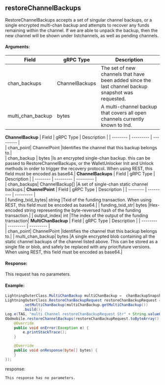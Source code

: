 ## restoreChannelBackups 

RestoreChannelBackups accepts a set of singular channel backups, or a single encrypted multi-chan backup and attempts to recover any funds remaining within the channel. If we are able to unpack the backup, then the new channel will be shown under listchannels, as well as pending channels.

#### Arguments:
| Field		         |	gRPC Type		|	   Description  |
| -------- 	       |	---------   |    ---------    |  
| chan_backups|	ChannelBackups	    |The set of new channels that have been added since the last channel backup snapshot was requested.|  
| multi_chan_backup  |	bytes	|A multi-channel backup that covers all open channels currently known to lnd.|
**ChannelBackup**
| Field		         |	gRPC Type		|	   Description  |
| -------- 	       |	---------   |    ---------    |  
| chan_point|	ChannelPoint	    |Identifies the channel that this backup belongs to.|  
| chan_backup  |	bytes	|Is an encrypted single-chan backup. this can be passed to RestoreChannelBackups, or the WalletUnlocker Init and Unlock methods in order to trigger the recovery protocol. When using REST, this field must be encoded as base64.|
**ChannelBackups**
| Field		         |	gRPC Type		|	   Description  |
| -------- 	       |	---------   |    ---------    |  
| chan_backups|	ChannelBackup[]	    |A set of single-chan static channel backups.|
**ChannelPoint**
| Field		         |	gRPC Type		|	   Description  |
| -------- 	       |	---------   |    ---------    |  
| funding_txid_bytes|	string    |Txid of the funding transaction. When using REST, this field must be encoded as base64.|
| funding_txid_str|	bytes    |Hex-encoded string representing the byte-reversed hash of the funding transaction.|
| output_index|	int    |The index of the output of the funding transaction|
**MultiChanBackup**
| Field		         |	gRPC Type		|	   Description  |
| -------- 	       |	---------   |    ---------    |  
| chan_point|	ChannelPoint    |Identifies the channel that this backup belongs to.|
| multi_chan_backup|	bytes    |A single encrypted blob containing all the static channel backups of the channel listed above. This can be stored as a single file or blob, and safely be replaced with any prior/future versions. When using REST, this field must be encoded as base64.|
#### Response:
This request has no parameters.


#### Example:

<!--
java code example
-->

```java
LightningOuterClass.MultiChanBackup multiChanBackup =  chanBackupSnapshot.getMultiChanBackup();
LightningOuterClass.RestoreChanBackupRequest restoreChanBackupRequest = LightningOuterClass.RestoreChanBackupRequest.newBuilder()
        .setMultiChanBackup(multiChanBackup.getMultiChanBackup())
        .build();
Log.e(TAG, "multi Channel restoreChanBackupRequest Str" + String.valueOf(restoreChanBackupRequest));
Obdmobile.restoreChannelBackups(restoreChanBackupRequest.toByteArray(), new Callback() {
    @Override
    public void onError(Exception e) {
        e.printStackTrace();
    }

    @Override
    public void onResponse(byte[] bytes) {
    }
});
```

<!--
下面放例子的返回结果 
-->
response:
```
This response has no parameters.
```


